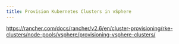 ```yaml
---
title: Provision Kubernetes Clusters in vSphere
---
```


https://rancher.com/docs/rancher/v2.6/en/cluster-provisioning/rke-clusters/node-pools/vsphere/provisioning-vsphere-clusters/